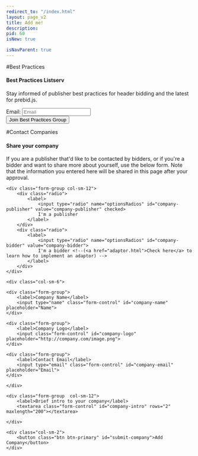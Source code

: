 ```yaml
---
redirect_to: "/index.html"
layout: page_v2
title: Add me!
description: 
pid: 60
isNew: true

isNavParent: true
---
```


<div class="bs-docs-section" markdown="1">

#Best Practices

#### Best Practices Listserv

Stay informed of publisher best practices for header bidding and the latest for prebid.js.

<div class="form-inline">
  <div class="form-group">
    <label>Email: </label>
    <input type="text" class="form-control" id="email-field" placeholder="Email" required>
  </div>
  <div class="form-group">
  	<button class="btn btn-primary" id="submit-email" onclick="submitEmail()">Join Best Practices Group</button>
  </div>        
</div>


</div>

<div class="bs-docs-section" markdown="1">

#Contact Companies


#### Share your company

If you are a publisher that'd like to be contacted by bidders, or if you're a bidder and want to share more about yourself, use the below form. Note that the information you entered here will be shared in this page after your approval. 

<form class="form row" id="form-company">

	<div class="form-group col-sm-12">
		<div class="radio">
			<label>
				<input type="radio" name="optionsRadios" id="company-publisher" value="company-publisher" checked>
				I'm a publisher
			</label>
		</div>
		<div class="radio">
			<label>
				<input type="radio" name="optionsRadios" id="company-bidder" value="company-bidder">
				I'm a bidder <!--(<a href="adaptor.html">Check here</a> to learn how to implement an adaptor) -->
			</label>
		</div>
	</div>

	<div class="col-sm-6">

	<div class="form-group">
		<label>Company Name</label>
		<input type="name" class="form-control" id="company-name" placeholder="Name">
	</div>

	<div class="form-group">
		<label>Company Logo</label>
		<input class="form-control" id="company-logo" placeholder="http://company.com/image.png">
	</div>

	<div class="form-group">
		<label>Contact Email</label>
		<input type="email" class="form-control" id="company-email" placeholder="Email">
	</div>

	</div>

	<div class="form-group  col-sm-12">
		<label>Brief intro to your company</label>
		<textarea class="form-control" id="company-intro" rows="2" maxlength="200"></textarea>

	</div>

	<div class="col-sm-2">
		<button class="btn btn-primary" id="submit-company">Add Company</button>
	</div>


</form>

<!--
### Publisher Companies

If you'd like to edit existing entries, email support@prebid.org. 


### "Bidder" Companies

If you'd like to edit existing entries, email support@prebid.org. 

-->

</div>

